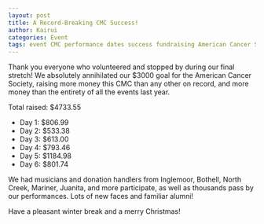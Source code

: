 ```yaml
---
layout: post
title: A Record-Breaking CMC Success!
author: Kairui
categories: Event
tags: event CMC performance dates success fundraising American Cancer Society ACS record-breaking money
---
```


Thank you everyone who volunteered and stopped by during our final stretch! We absolutely annihilated our $3000 goal for the American Cancer Society, raising more money this CMC than any other on record, and more money than the entirety of all the events last year.

Total raised: $4733.55

- Day 1: $806.99
- Day 2: $533.38
- Day 3: $613.00
- Day 4: $793.46
- Day 5: $1184.98
- Day 6: $801.74

We had musicians and donation handlers from Inglemoor, Bothell, North Creek, Mariner, Juanita, and more participate, as well as thousands pass by our performances. Lots of new faces and familiar alumni!

Have a pleasant winter break and a merry Christmas!
